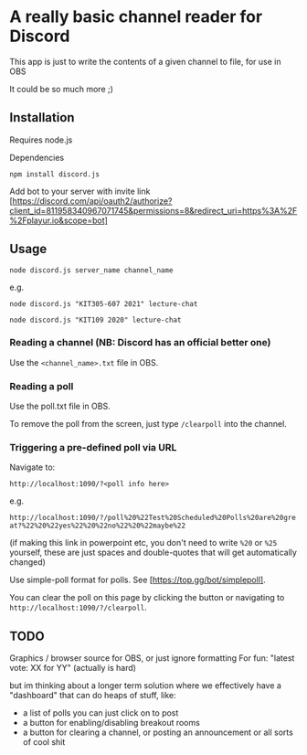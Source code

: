 # A really basic channel reader for Discord
This app is just to write the contents of a given channel to file, for use in OBS

It could be so much more ;)

## Installation
Requires node.js

Dependencies

`npm install discord.js`

Add bot to your server with invite link
[https://discord.com/api/oauth2/authorize?client_id=811958340967071745&permissions=8&redirect_uri=https%3A%2F%2Fplayur.io&scope=bot]

## Usage
`node discord.js server_name channel_name`

e.g.

`node discord.js "KIT305-607 2021" lecture-chat`

`node discord.js "KIT109 2020" lecture-chat`

### Reading a channel (NB: Discord has an official better one)
Use the `<channel_name>.txt` file in OBS.

### Reading a poll 
Use the poll.txt file in OBS.

To remove the poll from the screen, just type `/clearpoll` into the channel.

### Triggering a pre-defined poll via URL
Navigate to:

`http://localhost:1090/?<poll info here>`

e.g.

`http://localhost:1090/?/poll%20%22Test%20Scheduled%20Polls%20are%20great?%22%20%22yes%22%20%22no%22%20%22maybe%22`

(if making this link in powerpoint etc, you don't need to write `%20` or `%25` yourself, these are just spaces and double-quotes that will get automatically changed)

Use simple-poll format for polls. See [https://top.gg/bot/simplepoll].

You can clear the poll on this page by clicking the button or navigating to `http://localhost:1090/?/clearpoll`.

## TODO
Graphics / browser source for OBS, or just ignore formatting
For fun: "latest vote: XX for YY" (actually is hard)

but im thinking about a longer term solution where we effectively have a "dashboard" that can do heaps of stuff, like:
- a list of polls you can just click on to post
- a button for enabling/disabling breakout rooms
- a button for clearing a channel, or posting an announcement or all sorts of cool shit

